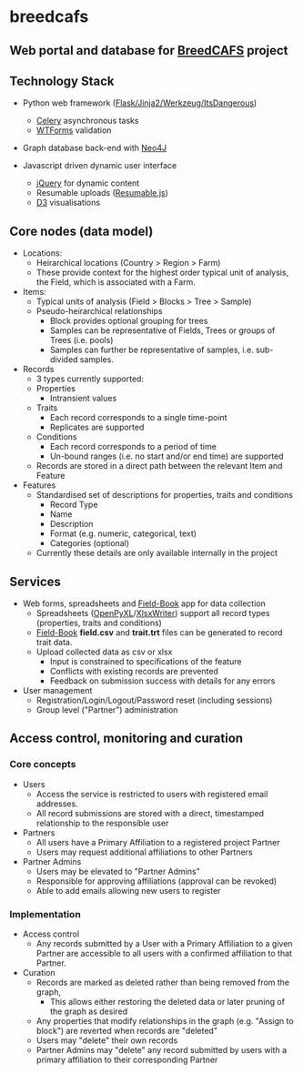 # breedcafs

## Web portal and database for [BreedCAFS](www.breedcafs.eu) project

## Technology Stack
 * Python web framework ([Flask/Jinja2/Werkzeug/ItsDangerous](https://github.com/pallets))
   * [Celery](https://github.com/celery/celery) asynchronous tasks
   * [WTForms](https://github.com/wtforms/wtforms) validation
   
 * Graph database back-end with [Neo4J](https://github.com/neo4j/neo4j)
 * Javascript driven dynamic user interface
   * [jQuery](https://github.com/jquery/jquery) for dynamic content
   * Resumable uploads ([Resumable.js](https://github.com/23/resumable.js/))
   * [D3](https://github.com/d3/d3) visualisations

## Core nodes  (data model)
 * Locations:
   - Heirarchical locations (Country > Region > Farm)
   - These provide context for the highest order typical unit of analysis, the Field, which is associated with a Farm.
 * Items:
   - Typical units of analysis (Field > Blocks > Tree > Sample)
   - Pseudo-heirarchical relationships 
     - Block provides optional grouping for trees
     - Samples can be representative of Fields, Trees or groups of Trees (i.e. pools)
     - Samples can further be representative of samples, i.e. sub-divided samples.
 * Records
   * 3 types currently supported:
    * Properties
      - Intransient values
    * Traits
      - Each record corresponds to a single time-point
      - Replicates are supported
    * Conditions
      - Each record corresponds to a period of time
      - Un-bound ranges (i.e. no start and/or end time) are supported
   * Records are stored in a direct path between the relevant Item and Feature
 * Features
   * Standardised set of descriptions for properties, traits and conditions
     * Record Type
     * Name
     * Description
     * Format (e.g. numeric, categorical, text)
     * Categories (optional)
   * Currently these details are only available internally in the project

## Services 
 * Web forms, spreadsheets and [Field-Book](https://github.com/PhenoApps/Field-Book) app for data collection
   * Spreadsheets ([OpenPyXL](https://openpyxl.readthedocs.io/en/stable/)/[XlsxWriter](https://xlsxwriter.readthedocs.io/)) 
 support all record types (properties, traits and conditions)
   * [Field-Book](https://github.com/PhenoApps/Field-Book) **field.csv** and **trait.trt** files can be generated to record trait data.
   * Upload collected data as csv or xlsx
     * Input is constrained to specifications of the feature 
     * Conflicts with existing records are prevented 
     * Feedback on submission success with details for any errors
 * User management
   * Registration/Login/Logout/Password reset (including sessions)
   * Group level ("Partner") administration

## Access control, monitoring and curation
### Core concepts
 * Users
   * Access the service is restricted to users with registered email addresses.
   * All record submissions are stored with a direct, timestamped relationship to the responsible user
 * Partners
   * All users have a Primary Affiliation to a registered project Partner
   * Users may request additional affiliations to other Partners 
 * Partner Admins 
   * Users may be elevated to "Partner Admins"
   * Responsible for approving affiliations (approval can be revoked) 
   * Able to add emails allowing new users to register
 
### Implementation
 * Access control
   * Any records submitted by a User with a Primary Affiliation to a given Partner are accessible
    to all users with a confirmed affiliation to that Partner.
 * Curation
   * Records are marked as deleted rather than being removed from the graph,
     - This allows either restoring the deleted data or later pruning of the graph as desired
   * Any properties that modify relationships in the graph (e.g. "Assign to block")
    are reverted when records are "deleted"
   * Users may "delete" their own records
   * Partner Admins may "delete" any record submitted by users with a primary affiliation to their corresponding Partner 
